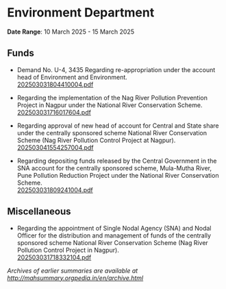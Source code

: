 # Environment Department

**Date Range**: 10 March 2025 - 15 March 2025


## Funds
- Demand No. U-4, 3435 Regarding re-appropriation under the account head of Environment and Environment.\
  [202503031804410004.pdf](https://gr.maharashtra.gov.in/Site/Upload/Government%20Resolutions/English/202503031804410004.pdf)

- Regarding the implementation of the Nag River Pollution Prevention Project in Nagpur under the National River Conservation Scheme.\
  [202503031716017604.pdf](https://gr.maharashtra.gov.in/Site/Upload/Government%20Resolutions/English/202503031716017604.pdf)

- Regarding approval of new head of account for Central and State share under the centrally sponsored scheme National River Conservation Scheme (Nag River Pollution Control Project at Nagpur).\
  [202503041554257004.pdf](https://gr.maharashtra.gov.in/Site/Upload/Government%20Resolutions/English/202503041554257004.pdf)

- Regarding depositing funds released by the Central Government in the SNA account for the centrally sponsored scheme, Mula-Mutha River, Pune Pollution Reduction Project under the National River Conservation Scheme.\
  [202503031809241004.pdf](https://gr.maharashtra.gov.in/Site/Upload/Government%20Resolutions/English/202503031809241004.pdf)

## Miscellaneous
- Regarding the appointment of Single Nodal Agency (SNA) and Nodal Officer for the distribution and management of funds of the centrally sponsored scheme National River Conservation Scheme (Nag River Pollution Control Project in Nagpur).\
  [202503031718332104.pdf](https://gr.maharashtra.gov.in/Site/Upload/Government%20Resolutions/English/202503031718332104.pdf)


*Archives of earlier summaries are available at http://mahsummary.orgpedia.in/en/archive.html*